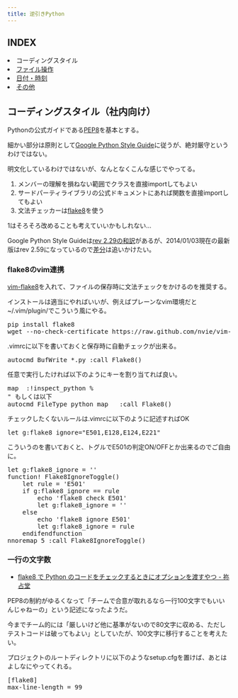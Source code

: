 ```yaml
---
title: 逆引きPython
---
```

## INDEX

<li>コーディングスタイル</li>
<li><a href="/pages/python_file/">ファイル操作</a></li>
<li><a href="/pages/python_date/">日付・時刻</a></li>
<li><a href="/pages/python/">その他</a></li>

## コーディングスタイル（社内向け）

Pythonの公式ガイドである[PEP8](http://www.python.org/dev/peps/pep-0008/)を基本とする。

細かい部分は原則として[Google Python Style Guide](http://google-styleguide.googlecode.com/svn/trunk/pyguide.html)に従うが、絶対厳守というわけではない。

明文化しているわけではないが、なんとなくこんな感じでやってる。

1. メンバーの理解を損ねない範囲でクラスを直接importしてもよい
1. サードパーティライブラリの公式ドキュメントにあれば関数を直接importしてもよい
1. 文法チェッカーは[flake8](https://pypi.python.org/pypi/flake8)を使う

1はそろそろ改めることも考えていいかもしれない…

Google Python Style Guideは[rev 2.29の和訳](http://works.surgo.jp/translation/pyguide.html)があるが、2014/01/03現在の最新版はrev 2.59になっているので[差分](https://code.google.com/p/google-styleguide/source/list?path=/trunk/pyguide.html)は追いかけたい。

### flake8のvim連携

[vim-flake8](https://github.com/nvie/vim-flake8)を入れて、ファイルの保存時に文法チェックをかけるのを推奨する。

インストールは適当にやればいいが、例えばプレーンなvim環境だと~/.vim/plugin/でこういう風にやる。

<pre class="prettyprint">
pip install flake8
wget --no-check-certificate https://raw.github.com/nvie/vim-flake8/master/ftplugin/python_flake8.vim
</pre>

.vimrcに以下を書いておくと保存時に自動チェックが出来る。

<pre class="prettyprint">
autocmd BufWrite *.py :call Flake8()
</pre>

任意で実行したければ以下のようにキーを割り当てれば良い。

<pre class="prettyprint">
map <F6> :!inspect_python %<CR>
" もしくは以下
autocmd FileType python map <buffer> <F6> :call Flake8()<CR>
</pre>

チェックしたくないルールは.vimrcに以下のように記述すればOK

<pre class="prettyprint">
let g:flake8_ignore="E501,E128,E124,E221"
</pre>


こういうのを書いておくと、トグルでE501の判定ON/OFFとか出来るのでご自由に。

<pre class="prettyprint">
let g:flake8_ignore = ''
function! Flake8IgnoreToggle()
    let rule = 'E501'
    if g:flake8_ignore == rule
        echo 'flake8 check E501'
        let g:flake8_ignore = ''
    else
        echo 'flake8 ignore E501'
        let g:flake8_ignore = rule
    endifendfunction
nnoremap <Space>5 :<C-u>call Flake8IgnoreToggle()<CR>
</pre>

### 一行の文字数

- [flake8 で Python のコードをチェックするときにオプションを渡すやつ - 祢占堂](http://drillbits.hatenablog.com/entry/flake8-config)

PEP8の制約がゆるくなって「チームで合意が取れるなら一行100文字でもいいんじゃねーの」という記述になったようだ。

今までチーム的には「厳しいけど他に基準がないので80文字に収める、ただしテストコードは破ってもよい」としていたが、100文字に移行することを考えたい。

プロジェクトのルートディレクトリに以下のようなsetup.cfgを置けば、あとはよしなにやってくれる。

<pre class="prettyprint">
[flake8]
max-line-length = 99
</pre>
